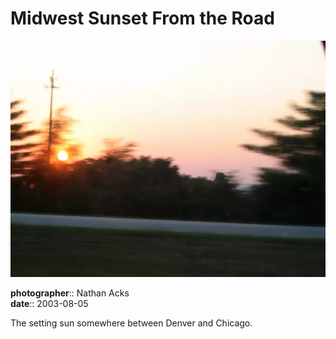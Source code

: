 # Midwest Sunset From the Road

![The setting sun somewhere on the road between Denver and Chicago](assets/2003-08-05-midwest-sunset-from-the-road.webp)

**photographer**:: Nathan Acks  
**date**:: 2003-08-05

The setting sun somewhere between Denver and Chicago.
